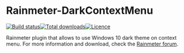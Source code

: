 # Rainmeter-DarkContextMenu
[![Build status](https://ci.appveyor.com/api/projects/status/n1i1k78trvm00s3h/branch/master?svg=true)](https://ci.appveyor.com/project/ozone10/rainmeter-darkcontextmenu/branch/master)[![Total downloads](https://img.shields.io/github/downloads/ozone10/Rainmeter-DarkContextMenu/total.svg)](https://github.com/ozone10/Rainmeter-TranslucentRM/releases)[![Licence](https://img.shields.io/github/license/ozone10/Rainmeter-DarkContextMenu?color=9cf)](https://www.gnu.org/licenses/gpl-3.0.en.html)


Rainmeter plugin that allows to use Windows 10 dark theme on context menu. For more information and download, check the [Rainmeter forum](https://forum.rainmeter.net/viewtopic.php?f=128&t=33028).
